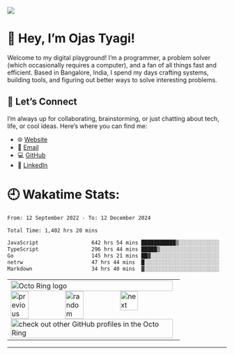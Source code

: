 [![](https://visitcount.itsvg.in/api?id=MEGA-BLASTER2004&icon=1&color=0)](https://visitcount.itsvg.in)

# 🚀 Hey, I’m Ojas Tyagi!

Welcome to my digital playground! I’m a programmer, a problem solver (which occasionally requires a computer), and a fan of all things fast and efficient. Based in Bangalore, India, I spend my days crafting systems, building tools, and figuring out better ways to solve interesting problems.

## 🌌 Let’s Connect  

I’m always up for collaborating, brainstorming, or just chatting about tech, life, or cool ideas. Here’s where you can find me:  

- 🌐 [Website](https://megablaster.dev)  
- 📧 [Email](mailto:ojas@megablaster.dev)  
- 💻 [GitHub](https://github.com/devmegablaster)  
- 🔗 [LinkedIn](https://www.linkedin.com/in/ojastyagi)  

# 🕘 Wakatime Stats:

<!--START_SECTION:waka-->

```txt
From: 12 September 2022 - To: 12 December 2024

Total Time: 1,402 hrs 20 mins

JavaScript                 642 hrs 54 mins ███████████▒░░░░░░░░░░░░░   45.85 %
TypeScript                 296 hrs 44 mins █████▒░░░░░░░░░░░░░░░░░░░   21.16 %
Go                         145 hrs 21 mins ██▓░░░░░░░░░░░░░░░░░░░░░░   10.37 %
netrw                      47 hrs 44 mins  █░░░░░░░░░░░░░░░░░░░░░░░░   03.40 %
Markdown                   34 hrs 40 mins  ▓░░░░░░░░░░░░░░░░░░░░░░░░   02.47 %
```

<!--END_SECTION:waka-->

<table><tbody><tr><td><a href="https://octo-ring.com/"><img src="https://octo-ring.com/static/img/widget/top.png" width="99%" alt="Octo Ring logo" align="top"></a><br><a href="https://octo-ring.com/p/devmegablaster/prev"><img src="https://octo-ring.com/static/img/widget/prev.png" width="33%" alt="previous" align="top" title="previous profile"></a><a href="https://octo-ring.com/p/devmegablaster/random"><img src="https://octo-ring.com/static/img/widget/random.png" width="33%" alt="random" align="top" title="random profile"></a><a href="https://octo-ring.com/p/devmegablaster/next"><img src="https://octo-ring.com/static/img/widget/next.png" width="33%" alt="next" align="top" title="next profile"></a><br><a href="https://octo-ring.com/"><img src="https://octo-ring.com/static/img/widget/bottom.png" width="99%" alt="check out other GitHub profiles in the Octo Ring" align="top"></a></td></tr></tbody></table>

---
